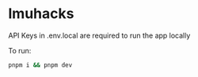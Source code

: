 # lmuhacks
API Keys in .env.local are required to run the app locally

To run:
```bash
pnpm i && pnpm dev
```
